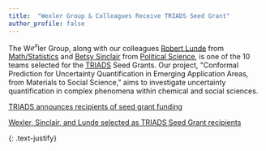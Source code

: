 ```yaml
---
title:  "Wexler Group & Colleagues Receive TRIADS Seed Grant"
author_profile: false
---
```


The W<i>e<sup>x</sup></i>ler Group, along with our
colleagues [Robert Lunde](https://math.wustl.edu/people/robert-lunde)
from [Math/Statistics](https://math.wustl.edu/)
and [Betsy Sinclair](https://polisci.wustl.edu/people/betsy-sinclair)
from [Political Science](https://polisci.wustl.edu/), is one of the 10 teams
selected for the [TRIADS](https://triads.wustl.edu/) Seed Grants. Our project, 
"Conformal Prediction for Uncertainty Quantification in Emerging Application
Areas, from Materials to Social Science," aims to investigate uncertainty
quantification in complex phenomena within chemical and social sciences.

[TRIADS announces recipients of seed grant funding](https://artsci.wustl.edu/ampersand/triads-announces-recipients-seed-grant-funding)

[Wexler, Sinclair, and Lunde selected as TRIADS Seed Grant recipients](https://chemistry.wustl.edu/news/wexler-sinclair-and-lunde-selected-triads-seed-grant-recipients)

{: .text-justify}